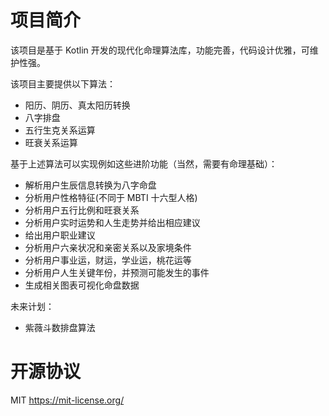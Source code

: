 # 项目简介
该项目是基于 Kotlin 开发的现代化命理算法库，功能完善，代码设计优雅，可维护性强。  

该项目主要提供以下算法：  
- 阳历、阴历、真太阳历转换
- 八字排盘
- 五行生克关系运算
- 旺衰关系运算

基于上述算法可以实现例如这些进阶功能（当然，需要有命理基础）：
- 解析用户生辰信息转换为八字命盘
- 分析用户性格特征(不同于 MBTI 十六型人格)
- 分析用户五行比例和旺衰关系
- 分析用户实时运势和人生走势并给出相应建议
- 给出用户职业建议
- 分析用户六亲状况和亲密关系以及家境条件
- 分析用户事业运，财运，学业运，桃花运等
- 分析用户人生关键年份，并预测可能发生的事件
- 生成相关图表可视化命盘数据

未来计划：
- 紫薇斗数排盘算法
# 开源协议
MIT https://mit-license.org/
